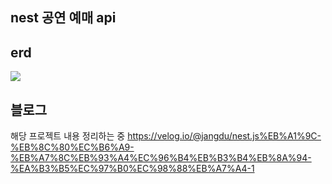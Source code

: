 ## nest 공연 예매 api

## erd

![](https://res.cloudinary.com/dyhnnmhcf/image/upload/v1690342269/%E1%84%89%E1%85%B3%E1%84%8F%E1%85%B3%E1%84%85%E1%85%B5%E1%86%AB%E1%84%89%E1%85%A3%E1%86%BA_2023-07-26_%E1%84%8B%E1%85%A9%E1%84%92%E1%85%AE_12.31.05_hehcxd.png)

## 블로그

해당 프로젝트 내용 정리하는 중
https://velog.io/@jangdu/nest.js%EB%A1%9C-%EB%8C%80%EC%B6%A9-%EB%A7%8C%EB%93%A4%EC%96%B4%EB%B3%B4%EB%8A%94-%EA%B3%B5%EC%97%B0%EC%98%88%EB%A7%A4-1
